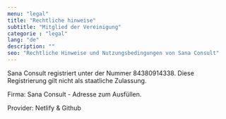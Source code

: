 ```yaml
---
menu: "legal"
title: "Rechtliche hinweise"
subtitle: "Mitglied der Vereinigung"
categorie : "legal"
lang: "de"
description: ""
seo: "Rechtliche Hinweise und Nutzungsbedingungen von Sana Consult"
---
```

Sana Consult registriert unter der Nummer 84380914338. Diese Registrierung gilt nicht als staatliche Zulassung.

Firma: Sana Consult - Adresse zum Ausfüllen.

Provider: Netlify & Github

